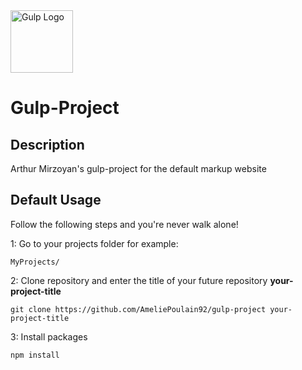 <img src="https://worldvectorlogo.com/logos/gulp.svg" alt="Gulp Logo" width="100">

# Gulp-Project 
## Description
Arthur Mirzoyan's gulp-project for the default markup website

## Default Usage
Follow the following steps and you're never walk alone!

1: Go to your projects folder for example:
```
MyProjects/
```
2: Clone repository and enter the title of your future repository <strong>your-project-title</strong>
```
git clone https://github.com/AmeliePoulain92/gulp-project your-project-title
```
3: Install packages
```
npm install 
```


